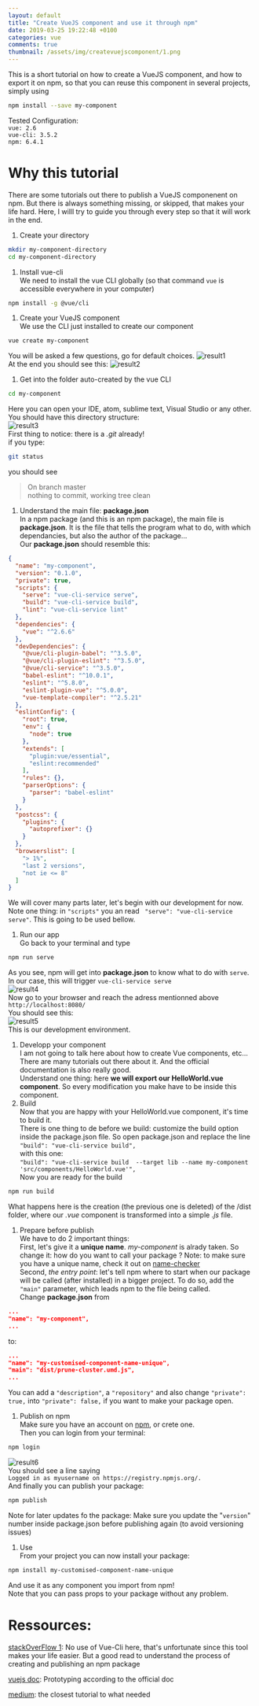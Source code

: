```yaml
---
layout: default
title: "Create VueJS component and use it through npm"
date: 2019-03-25 19:22:48 +0100
categories: vue
comments: true
thumbnail: /assets/img/createvuejscomponent/1.png
---
```


This is a short tutorial on how to create a VueJS component, and how to export it on npm, so that you can reuse this component in several projects, simply using

```bash
npm install --save my-component
```

Tested Configuration:  
`vue: 2.6`  
`vue-cli: 3.5.2`  
`npm: 6.4.1`

# Why this tutorial

There are some tutorials out there to publish a VueJS componenent on npm. But there is always something missing, or skipped, that makes your life hard. Here, I willl try to guide you through every step so that it will work in the end.

1. Create your directory

```bash
mkdir my-component-directory
cd my-component-directory
```

1. Install vue-cli  
   We need to install the vue CLI globally (so that command `vue` is accessible everywhere in your computer)

```bash
npm install -g @vue/cli
```

1. Create your VueJS component  
   We use the CLI just installed to create our component

```bash
vue create my-component
```

You will be asked a few questions, go for default choices.
![result1](/assets/img/createvuejscomponent/1.png)  
At the end you should see this:
![result2](/assets/img/createvuejscomponent/2.png)

1. Get into the folder auto-created by the vue CLI

```bash
cd my-component
```

Here you can open your IDE, atom, sublime text, Visual Studio or any other. You should have this directory structure:  
![result3](/assets/img/createvuejscomponent/3.png)  
First thing to notice: there is a _.git_ already!  
if you type:

```bash
git status
```

you should see

> On branch master  
> nothing to commit, working tree clean

1. Understand the main file: **package.json**  
   In a npm package (and this is an npm package), the main file is **package.json**. It is the file that tells the program what to do, with which dependancies, but also the author of the package...  
   Our **package.json** should resemble this:

```JSON
{
  "name": "my-component",
  "version": "0.1.0",
  "private": true,
  "scripts": {
    "serve": "vue-cli-service serve",
    "build": "vue-cli-service build",
    "lint": "vue-cli-service lint"
  },
  "dependencies": {
    "vue": "^2.6.6"
  },
  "devDependencies": {
    "@vue/cli-plugin-babel": "^3.5.0",
    "@vue/cli-plugin-eslint": "^3.5.0",
    "@vue/cli-service": "^3.5.0",
    "babel-eslint": "^10.0.1",
    "eslint": "^5.8.0",
    "eslint-plugin-vue": "^5.0.0",
    "vue-template-compiler": "^2.5.21"
  },
  "eslintConfig": {
    "root": true,
    "env": {
      "node": true
    },
    "extends": [
      "plugin:vue/essential",
      "eslint:recommended"
    ],
    "rules": {},
    "parserOptions": {
      "parser": "babel-eslint"
    }
  },
  "postcss": {
    "plugins": {
      "autoprefixer": {}
    }
  },
  "browserslist": [
    "> 1%",
    "last 2 versions",
    "not ie <= 8"
  ]
}
```

We will cover many parts later, let's begin with our development for now.  
Note one thing: in `"scripts"` you an read `
 "serve": "vue-cli-service serve"`. This is going to be used bellow.

1. Run our app  
   Go back to your terminal and type

```bash
npm run serve
```

As you see, npm will get into **package.json** to know what to do with `serve`. In our case, this will trigger `vue-cli-service serve`  
![result4](/assets/img/createvuejscomponent/4.png)  
Now go to your browser and reach the adress mentionned above `http://localhost:8080/`  
You should see this:  
![result5](/assets/img/createvuejscomponent/5.png)  
This is our development environment.

1. Developp your component  
   I am not going to talk here about how to create Vue components, etc... There are many tutorials out there about it. And the official documentation is also really good.  
   Understand one thing: here **we will export our HelloWorld.vue component**. So every modification you make have to be inside this component.
1. Build  
   Now that you are happy with your HelloWorld.vue component, it's time to build it.  
   There is one thing to de before we build: customize the build option inside the package.json file. So open package.json and replace the line  
   `"build": "vue-cli-service build",`  
   with this one:  
   `"build": "vue-cli-service build  --target lib --name my-component 'src/components/HelloWorld.vue'",`  
   Now you are ready for the build

```bash
npm run build
```

What happens here is the creation (the previous one is deleted) of the /dist folder, where our _.vue_ component is transformed into a simple _.js_ file.

1. Prepare before publish  
   We have to do 2 important things:  
   First, let's give it a **unique name**. _my-component_ is alrady taken. So change it: how do you want to call your package ?
   Note: to make sure you have a unique name, check it out on [name-checker](https://remarkablemark.org/npm-package-name-checker/)  
   Second, _the entry point_: let's tell npm where to start when our package will be called (after installed) in a bigger project. To do so, add the `"main"` parameter, which leads npm to the file being called.  
   Change **package.json** from

```JSON
...
"name": "my-component",
...
```

to:

```JSON
...
"name": "my-customised-component-name-unique",
"main": "dist/prune-cluster.umd.js",
...
```

You can add a `"description"`, a `"repository"` and also change `"private": true,` into `"private": false,` if you want to make your package open.

1. Publish on npm  
   Make sure you have an account on [npm](https://www.npmjs.com/), or crete one.  
   Then you can login from your terminal:

```bash
npm login
```

![result6](/assets/img/createvuejscomponent/6.png)  
You should see a line saying  
`Logged in as myusername on https://registry.npmjs.org/.`  
And finally you can publish your package:

```bash
npm publish
```

Note for later updates fo the package: Make sure you update the "`version`" number inside package.json before publishing again (to avoid versioning issues)

1. Use  
   From your project you can now install your package:

```bash
npm install my-customised-component-name-unique
```

And use it as any component you import from npm!  
Note that you can pass props to your package without any problem.

# Ressources:

[stackOverFlow 1](https://stackoverflow.com/questions/47754244/how-to-create-and-publish-a-vuejs-component-on-npm/47757050#47757050): No use of Vue-Cli here, that's unfortunate since this tool makes your life easier. But a good read to understand the process of creating and publishing an npm package

[vuejs doc](https://cli.vuejs.org/guide/prototyping.html): Prototyping according to the official doc

[medium](https://medium.com/justfrontendthings/how-to-create-and-publish-your-own-vuejs-component-library-on-npm-using-vue-cli-28e60943eed3): the closest tutorial to what needed
